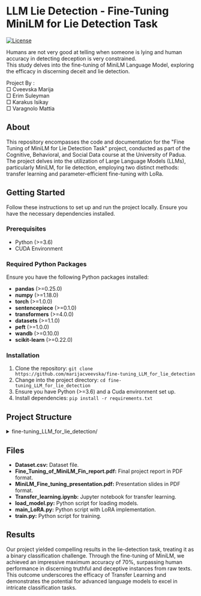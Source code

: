 # LLM Lie Detection - Fine-Tuning MiniLM for Lie Detection Task

[![License](https://img.shields.io/badge/License-MIT-blue.svg)](https://opensource.org/licenses/MIT)

Humans are not very good at telling when someone is lying  and human accuracy in detecting deception is very constrained. <br>
This study delves into the fine-tuning of MiniLM Language Model, exploring the efficacy in discerning deceit and lie detection.

Project By : <br>
□ Cveevska Marija <br>
□ Erim Suleyman <br>
□ Karakus Isikay <br>
□ Varagnolo Mattia 


## About
This repository encompasses the code and documentation for the "Fine Tuning of MiniLM for Lie Detection Task" project, conducted as part of the Cognitive, Behavioral, and Social Data course at the University of Padua. The project delves into the utilization of Large Language Models (LLMs), particularly MiniLM, for lie detection, employing two distinct methods: transfer learning and parameter-efficient fine-tuning with LoRa.



## Getting Started
Follow these instructions to set up and run the project locally. Ensure you have the necessary dependencies installed.



### Prerequisites
- Python (>=3.6)
- CUDA Environment 



### Required Python Packages
Ensure you have the following Python packages installed:

- **pandas** (>=0.25.0)
- **numpy** (>=1.18.0)
- **torch** (>=1.0.0)
- **sentencepiece** (>=0.1.0)
- **transformers** (>=4.0.0)
- **datasets** (>=1.1.0)
- **peft** (>=1.0.0)
- **wandb** (>=0.10.0)
- **scikit-learn** (>=0.22.0)


### Installation
1. Clone the repository: `git clone https://github.com/marijacveevska/fine-tuning_LLM_for_lie_detection`
2. Change into the project directory: `cd fine-tuning_LLM_for_lie_detection`
3. Ensure you have Python (>=3.6) and a Cuda environment set up.
4. Install dependencies: `pip install -r requirements.txt`


## Project Structure
<details>
<summary>fine-tuning_LLM_for_lie_detection/</summary>
  <ul>
    <li><details>
      <summary>data/</summary>
        <ul>
          <li>Dataset.csv</li>
        </ul>
    </details></li>
    <li><details>
      <summary>notebooks/</summary>
        <ul>
          <li>Transfer_learning.ipynb</li>
        </ul>
    </details></li>
    <li><details>
      <summary>src/</summary>
        <ul>
          <li>load_model.py</li>
          <li>main_LoRA.py</li>
          <li>train.py</li>
        </ul>
    </details></li>
    <li>Fine_Tuning_of_MiniLM_Fin_report.pdf</li>
    <li>MiniLM_Fine_tuning_presentation.pdf</li>
    <li>README.md</li>
    <li>requirements.txt</li>
  </ul>
</details>



## Files
- **Dataset.csv:** Dataset file.
- **Fine_Tuning_of_MiniLM_Fin_report.pdf:** Final project report in PDF format.
- **MiniLM_Fine_tuning_presentation.pdf:** Presentation slides in PDF format.
- **Transfer_learning.ipynb:** Jupyter notebook for transfer learning.
- **load_model.py:** Python script for loading models.
- **main_LoRA.py:** Python script with LoRA implementation.
- **train.py:** Python script for training.

## Results 

Our project yielded compelling results in the lie-detection task, treating it as a binary classification challenge. Through the fine-tuning of MiniLM, we achieved an impressive maximum accuracy of 70%, surpassing human performance in discerning truthful and deceptive instances from raw texts. This outcome underscores the efficacy of Transfer Learning and demonstrates the potential for advanced language models to excel in intricate classification tasks. 
